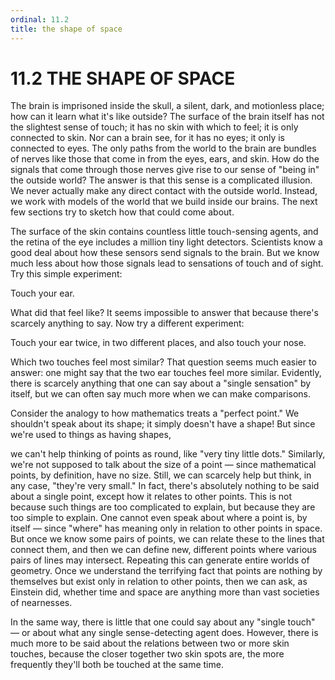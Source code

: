```yaml
---
ordinal: 11.2
title: the shape of space
---
```


# 11.2 THE SHAPE OF SPACE

The brain is imprisoned inside the skull, a silent, dark, and motionless place; how can it learn what it's like outside? The surface of the brain itself has not the slightest sense of touch; it has no skin with which to feel; it is only connected to skin. Nor can a brain see, for it has no eyes; it only is connected to eyes. The only paths from the world to the brain are bundles of nerves like those that come in from the eyes, ears, and skin. How do the signals that come through those nerves give rise to our sense of "being in" the outside world? The answer is that this sense is a complicated illusion. We never actually make any direct contact with the outside world. Instead, we work with models of the world that we build inside our brains. The next few sections try to sketch how that could come about.

The surface of the skin contains countless little touch-sensing agents, and the retina of the eye includes a million tiny light detectors. Scientists know a good deal about how these sensors send signals to the brain. But we know much less about how those signals lead to sensations of touch and of sight. Try this simple experiment:

Touch your ear.

What did that feel like? It seems impossible to answer that because there's scarcely anything to say. Now try a different experiment:

Touch your ear twice, in two different places, and also touch your nose.

Which two touches feel most similar? That question seems much easier to answer: one might say that the two ear touches feel more similar. Evidently, there is scarcely anything that one can say about a "single sensation" by itself, but we can often say much more when we can make comparisons.

Consider the analogy to how mathematics treats a "perfect point." We shouldn't speak about its shape; it simply doesn't have a shape! But since we're used to things as having shapes,

we can't help thinking of points as round, like "very tiny little dots." Similarly, we're not supposed to talk about the size of a point &mdash; since mathematical points, by definition, have no size. Still, we can scarcely help but think, in any case, "they're very small." In fact, there's absolutely nothing to be said about a single point, except how it relates to other points. This is not because such things are too complicated to explain, but because they are too simple to explain. One cannot even speak about where a point is, by itself &mdash; since "where" has meaning only in relation to other points in space. But once we know some pairs of points, we can relate these to the lines that connect them, and then we can define new, different points where various pairs of lines may intersect. Repeating this can generate entire worlds of geometry. Once we understand the terrifying fact that points are nothing by themselves but exist only in relation to other points, then we can ask, as Einstein did, whether time and space are anything more than vast societies of nearnesses.

In the same way, there is little that one could say about any "single touch" &mdash; or about what any single sense-detecting agent does. However, there is much more to be said about the relations between two or more skin touches, because the closer together two skin spots are, the more frequently they'll both be touched at the same time.
